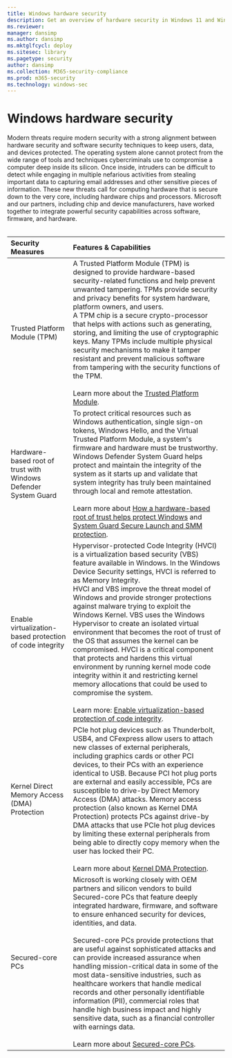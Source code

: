 ```yaml
---
title: Windows hardware security
description: Get an overview of hardware security in Windows 11 and Windows 10
ms.reviewer: 
manager: dansimp
ms.author: dansimp
ms.mktglfcycl: deploy
ms.sitesec: library
ms.pagetype: security
author: dansimp
ms.collection: M365-security-compliance
ms.prod: m365-security
ms.technology: windows-sec
---
```


# Windows hardware security

Modern threats require modern security with a strong alignment between hardware security and software security techniques to keep users, data, and devices protected. The operating system alone cannot protect from the wide range of tools and techniques cybercriminals use to compromise a computer deep inside its silicon. Once inside, intruders can be difficult to detect while engaging in multiple nefarious activities from stealing important data to capturing email addresses and other sensitive pieces of information.
These new threats call for computing hardware that is secure down to the very core, including hardware chips and processors. Microsoft and our partners, including chip and device manufacturers, have worked together to integrate powerful security capabilities across software, firmware, and hardware. <br><br/>

| Security Measures | Features & Capabilities |
|:---|:---|
| Trusted Platform Module (TPM) | A Trusted Platform Module (TPM) is designed to provide hardware-based security-related functions and help prevent unwanted tampering. TPMs provide security and privacy benefits for system hardware, platform owners, and users. <br> A TPM chip is a secure crypto-processor that helps with actions such as generating, storing, and limiting the use of cryptographic keys. Many TPMs include multiple physical security mechanisms to make it tamper resistant and prevent malicious software from tampering with the security functions of the TPM. <br><br/> Learn more about the [Trusted Platform Module](information-protection/tpm/trusted-platform-module-top-node.md). |
| Hardware-based root of trust with Windows Defender System Guard | To protect critical resources such as Windows authentication, single sign-on tokens, Windows Hello, and the Virtual Trusted Platform Module, a system's firmware and hardware must be trustworthy.  <br> Windows Defender System Guard helps protect and maintain the integrity of the system as it starts up and validate that system integrity has truly been maintained through local and remote attestation. <br><br/> Learn more about [How a hardware-based root of trust helps protect Windows](threat-protection/windows-defender-system-guard/how-hardware-based-root-of-trust-helps-protect-windows.md) and [System Guard Secure Launch and SMM protection](threat-protection/windows-defender-system-guard/system-guard-secure-launch-and-smm-protection.md). |
| Enable virtualization-based protection of code integrity | Hypervisor-protected Code Integrity (HVCI) is a  virtualization based security (VBS) feature available in Windows. In the Windows Device Security settings, HVCI is referred to as Memory Integrity. <br> HVCI and VBS improve the threat model of Windows and provide stronger protections against malware trying to exploit the Windows Kernel. VBS uses the Windows Hypervisor to create an isolated virtual environment that becomes the root of trust of the OS that assumes the kernel can be compromised. HVCI is a critical component that protects and hardens this virtual environment by running kernel mode code integrity within it and restricting kernel memory allocations that could be used to compromise the system. <br><br/> Learn more: [Enable virtualization-based protection of code integrity](threat-protection/device-guard/enable-virtualization-based-protection-of-code-integrity.md).
| Kernel Direct Memory Access (DMA) Protection | PCIe hot plug devices such as Thunderbolt, USB4, and CFexpress allow users to attach new classes of external peripherals, including graphics cards or other PCI devices, to their PCs with an experience identical to USB. Because PCI hot plug ports are external and easily accessible, PCs are susceptible to drive-by Direct Memory Access (DMA) attacks.  Memory access protection (also known as Kernel DMA Protection)  protects PCs against drive-by DMA attacks that use PCIe hot plug devices by limiting these external peripherals from being able to directly copy memory when the user has locked their PC. <br><br/> Learn more about [Kernel DMA Protection](information-protection/kernel-dma-protection-for-thunderbolt.md). |
| Secured-core PCs | Microsoft is working closely with OEM partners and silicon vendors to build Secured-core PCs that feature deeply integrated hardware, firmware, and software to ensure enhanced security for devices, identities, and data. <br><br/> Secured-core PCs provide protections that are useful against sophisticated attacks and can provide increased assurance when handling mission-critical data in some of the most data-sensitive industries, such as healthcare workers that handle medical records and other personally identifiable information (PII), commercial roles that handle high business impact and highly sensitive data, such as a financial controller with earnings data. <br><br/> Learn more about [Secured-core PCs](/windows-hardware/design/device-experiences/oem-highly-secure).| 
